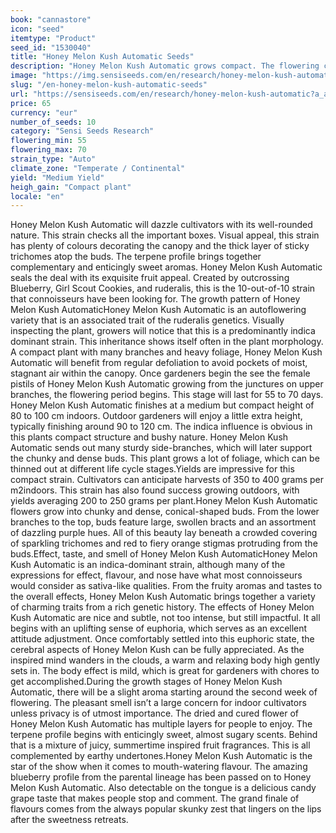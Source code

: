 ```yaml
---
book: "cannastore"
icon: "seed"
itemtype: "Product"
seed_id: "1530040"
title: "Honey Melon Kush Automatic Seeds"
description: "Honey Melon Kush Automatic grows compact. The flowering cycle finishes in 55 to 70 days. Dense buds with purple hues. Blueberry, grape, and skunk flavours."
image: "https://img.sensiseeds.com/en/research/honey-melon-kush-automatic-image.png"
slug: "/en-honey-melon-kush-automatic-seeds"
url: "https://sensiseeds.com/en/research/honey-melon-kush-automatic?a_aid=cannastore"
price: 65
currency: "eur"
number_of_seeds: 10
category: "Sensi Seeds Research"
flowering_min: 55
flowering_max: 70
strain_type: "Auto"
climate_zone: "Temperate / Continental"
yield: "Medium Yield"
heigh_gain: "Compact plant"
locale: "en"
---
```

Honey Melon Kush Automatic will dazzle cultivators with its well-rounded nature. This strain checks all the important boxes. Visual appeal, this strain has plenty of colours decorating the canopy and the thick layer of sticky trichomes atop the buds. The terpene profile brings together complementary and enticingly sweet aromas. Honey Melon Kush Automatic seals the deal with its exquisite fruit appeal. Created by outcrossing Blueberry, Girl Scout Cookies, and ruderalis, this is the 10-out-of-10 strain that connoisseurs have been looking for. The growth pattern of Honey Melon Kush AutomaticHoney Melon Kush Automatic is an autoflowering variety that is an associated trait of the ruderalis genetics. Visually inspecting the plant, growers will notice that this is a predominantly indica dominant strain. This inheritance shows itself often in the plant morphology. A compact plant with many branches and heavy foliage, Honey Melon Kush Automatic will benefit from regular defoliation to avoid pockets of moist, stagnant air within the canopy. Once gardeners begin the see the female pistils of Honey Melon Kush Automatic growing from the junctures on upper branches, the flowering period begins. This stage will last for 55 to 70 days. Honey Melon Kush Automatic finishes at a medium but compact height of 80 to 100 cm indoors. Outdoor gardeners will enjoy a little extra height, typically finishing around 90 to 120 cm. The indica influence is obvious in this plants compact structure and bushy nature. Honey Melon Kush Automatic sends out many sturdy side-branches, which will later support the chunky and dense buds. This plant grows a lot of foliage, which can be thinned out at different life cycle stages.Yields are impressive for this compact strain. Cultivators can anticipate harvests of 350 to 400 grams per m2indoors. This strain has also found success growing outdoors, with yields averaging 200 to 250 grams per plant.Honey Melon Kush Automatic flowers grow into chunky and dense, conical-shaped buds. From the lower branches to the top, buds feature large, swollen bracts and an assortment of dazzling purple hues. All of this beauty lay beneath a crowded covering of sparkling trichomes and red to fiery orange stigmas protruding from the buds.Effect, taste, and smell of Honey Melon Kush AutomaticHoney Melon Kush Automatic is an indica-dominant strain, although many of the expressions for effect, flavour, and nose have what most connoisseurs would consider as sativa-like qualities. From the fruity aromas and tastes to the overall effects, Honey Melon Kush Automatic brings together a variety of charming traits from a rich genetic history. The effects of Honey Melon Kush Automatic are nice and subtle, not too intense, but still impactful. It all begins with an uplifting sense of euphoria, which serves as an excellent attitude adjustment. Once comfortably settled into this euphoric state, the cerebral aspects of Honey Melon Kush can be fully appreciated. As the inspired mind wanders in the clouds, a warm and relaxing body high gently sets in. The body effect is mild, which is great for gardeners with chores to get accomplished.During the growth stages of Honey Melon Kush Automatic, there will be a slight aroma starting around the second week of flowering. The pleasant smell isn’t a large concern for indoor cultivators unless privacy is of utmost importance. The dried and cured flower of Honey Melon Kush Automatic has multiple layers for people to enjoy. The terpene profile begins with enticingly sweet, almost sugary scents. Behind that is a mixture of juicy, summertime inspired fruit fragrances. This is all complemented by earthy undertones.Honey Melon Kush Automatic is the star of the show when it comes to mouth-watering flavour. The amazing blueberry profile from the parental lineage has been passed on to Honey Melon Kush Automatic. Also detectable on the tongue is a delicious candy grape taste that makes people stop and comment. The grand finale of flavours comes from the always popular skunky zest that lingers on the lips after the sweetness retreats.
